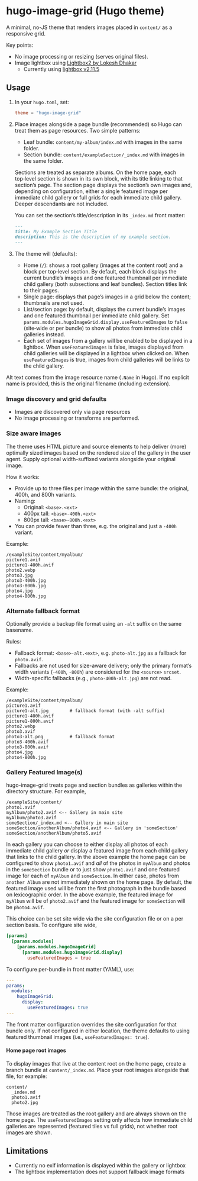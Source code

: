 # hugo-image-grid (Hugo theme)

A minimal, no-JS theme that renders images placed in `content/` as a responsive grid.

Key points:
- No image processing or resizing (serves original files).
- Image lightbox using [Lightbox2 by Lokesh Dhakar](https://github.com/lokesh/lightbox2)
  - Currently using [lightbox v2.11.5](https://github.com/lokesh/lightbox2/releases/tag/v2.11.5)

## Usage

1. In your `hugo.toml`, set:

   ```toml
   theme = "hugo-image-grid"
   ```

2. Place images alongside a page bundle (recommended) so Hugo can treat them as page resources. Two simple patterns:
   - Leaf bundle: `content/my-album/index.md` with images in the same folder.
   - Section bundle: `content/exampleSection/_index.md` with images in the same folder.

   Sections are treated as separate albums. On the home page, each top‑level section is shown in its own block, with its title linking to that section’s page. The section page displays the section’s own images and, depending on configuration, either a single featured image per immediate child gallery or full grids for each immediate child gallery. Deeper descendants are not included.

   You can set the section’s title/description in its `_index.md` front matter:

   ```md
   ---
   title: My Example Section Title
   description: This is the description of my example section.
   ---
   ```

3. The theme will (defaults):
   - Home (`/`): shows a root gallery (images at the content root) and a block per top‑level section. By default, each block displays the current bundle’s images and one featured thumbnail per immediate child gallery (both subsections and leaf bundles). Section titles link to their pages.
   - Single page: displays that page’s images in a grid below the content; thumbnails are not used.
   - List/section page: by default, displays the current bundle’s images and one featured thumbnail per immediate child gallery. Set `params.modules.hugoImageGrid.display.useFeaturedImages` to `false` (site‑wide or per bundle) to show all photos from immediate child galleries instead.
   - Each set of images from a gallery will be enabled to be displayed in a lightbox. When `useFeaturedImages` is false, images displayed from child galleries will be displayed in a lightbox when clicked on. When `useFeaturedImages` is true, images from child galleries will be links to the child gallery.

Alt text comes from the image resource name (`.Name` in Hugo). If no explicit name is provided, this is the original filename (including extension). 

### Image discovery and grid defaults

- Images are discovered only via page resources
- No image processing or transforms are performed.

### Size aware images

The theme uses HTML picture and source elements to help deliver (more) optimally sized images based on the rendered size of the gallery in the user agent. Supply optional width-suffixed variants alongside your original image.

How it works:
- Provide up to three files per image within the same bundle: the original, 400h, and 800h variants.
- Naming:
  - Original: `<base>.<ext>`
  - 400px tall: `<base>-400h.<ext>`
  - 800px tall: `<base>-800h.<ext>`
- You can provide fewer than three, e.g. the original and just a `-400h` variant.

Example:

```
/exampleSite/content/myalbum/
picture1.avif
picture1-400h.avif
photo2.webp
photo3.jpg
photo3-400h.jpg
photo3-800h.jpg
photo4.jpg
photo4-800h.jpg
```

### Alternate fallback format

Optionally provide a backup file format using an `-alt` suffix on the same basename. 

Rules:
- Fallback format: `<base>-alt.<ext>`, e.g. `photo-alt.jpg` as a fallback for `photo.avif`.
- Fallbacks are not used for size-aware delivery; only the primary format’s width variants (`-400h`, `-800h`) are considered for the `<source>` `srcset`.
- Width-specific fallbacks (e.g., `photo-400h-alt.jpg`) are not read.

Example:

```
/exampleSite/content/myalbum/
picture1.avif
picture1-alt.jpg        # fallback format (with -alt suffix)
picture1-400h.avif
picture1-800h.avif
photo2.webp
photo3.avif
photo3-alt.png          # fallback format
photo3-400h.avif
photo3-800h.avif
photo4.jpg
photo4-800h.jpg
```

###  Gallery Featured Image(s)

hugo-image-grid treats page and section bundles as galleries within the directory structure. For example,

```
/exampleSite/content/
photo1.avif
myAlbum/photo2.avif <-- Gallery in main site
myAlbum/photo3.avif
someSection/_index.md <-- Gallery in main site
someSection/anotherAlbum/photo4.avif <-- Gallery in 'someSection'
someSection/anotherAlbum/photo5.avif
```

In each gallery you can choose to either display all photos of each immediate child gallery *or* display a featured image from each child gallery that links to the child gallery. In the above example the home page can be configured to show `photo1.avif` and *all* of the photos in `myAlbum` and photos in the `someSection` bundle or to just show `photo1.avif` and one featured image for each of `myAlbum` and `someSection`. In either case, photos from `another Album` are not immediately shown on the home page. By default, the featured image used will be from the first photograph in the bundle based on lexicographic order. In the above example, the featured image for `myAlbum` will be of `photo2.avif` and the featured image for `someSection` will be `photo4.avif`.

This choice can be set site wide via the site configuration file or on a per section basis. To configure site wide,

```toml
[params]
  [params.modules]
    [params.modules.hugoImageGrid]
      [params.modules.hugoImageGrid.display]
        useFeaturedImages = true
```

To configure per-bundle in front matter (YAML), use:

```yaml
---
params:
  modules:
    hugoImageGrid:
      display:
        useFeaturedImages: true
---
```

The front matter configuration overrides the site configuration for that bundle only. If not configured in either location, the theme defaults to using featured thumbnail images (i.e., `useFeaturedImages: true`).

#### Home page root images

To display images that live at the content root on the home page, create a branch bundle at `content/_index.md`. Place your root images alongside that file, for example:

```
content/
  _index.md
  photo1.avif
  photo2.jpg
```

Those images are treated as the root gallery and are always shown on the home page. The `useFeaturedImages` setting only affects how immediate child galleries are represented (featured tiles vs full grids), not whether root images are shown.

## Limitations

- Currently no exif information is displayed within the gallery or lightbox
- The lightbox implementation does not support fallback image formats